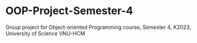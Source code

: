 # OOP-Project-Semester-4
Group project for Object-oriented Programming course, Semester 4, K2023, University of Science VNU-HCM 
